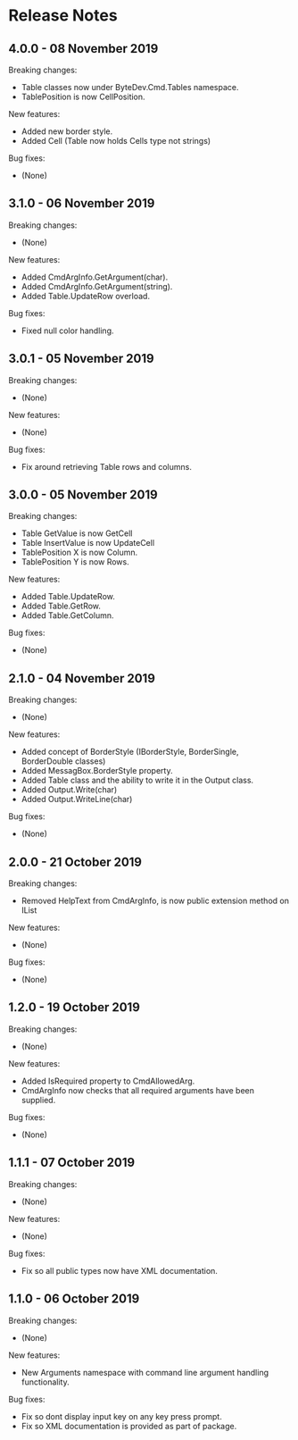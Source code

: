 # Release Notes

## 4.0.0 - 08 November 2019

Breaking changes:
- Table classes now under ByteDev.Cmd.Tables namespace.
- TablePosition is now CellPosition.

New features:
- Added new border style.
- Added Cell (Table now holds Cells type not strings)

Bug fixes:
- (None)

## 3.1.0 - 06 November 2019

Breaking changes:
- (None)

New features:
- Added CmdArgInfo.GetArgument(char).
- Added CmdArgInfo.GetArgument(string).
- Added Table.UpdateRow overload.

Bug fixes:
- Fixed null color handling.

## 3.0.1 - 05 November 2019

Breaking changes:
- (None)

New features:
- (None)

Bug fixes:
- Fix around retrieving Table rows and columns.

## 3.0.0 - 05 November 2019

Breaking changes:
- Table GetValue is now GetCell
- Table InsertValue is now UpdateCell
- TablePosition X is now Column.
- TablePosition Y is now Rows.

New features:
- Added Table.UpdateRow.
- Added Table.GetRow.
- Added Table.GetColumn.

Bug fixes:
- (None)


## 2.1.0 - 04 November 2019

Breaking changes:
- (None)

New features:
- Added concept of BorderStyle (IBorderStyle, BorderSingle, BorderDouble classes)
- Added MessagBox.BorderStyle property.
- Added Table class and the ability to write it in the Output class.
- Added Output.Write(char)
- Added Output.WriteLine(char)

Bug fixes:
- (None)

## 2.0.0 - 21 October 2019

Breaking changes:
- Removed HelpText from CmdArgInfo, is now public extension method on IList<CmdAllowedArg>

New features:
- (None)

Bug fixes:
- (None)

## 1.2.0 - 19 October 2019

Breaking changes:
- (None)

New features:
- Added IsRequired property to CmdAllowedArg.
- CmdArgInfo now checks that all required arguments have been supplied.

Bug fixes:
- (None)


## 1.1.1 - 07 October 2019

Breaking changes:
- (None)

New features:
- (None)

Bug fixes:
- Fix so all public types now have XML documentation.


## 1.1.0 - 06 October 2019

Breaking changes:
- (None)

New features:
- New Arguments namespace with command line argument handling functionality.

Bug fixes:
- Fix so dont display input key on any key press prompt.
- Fix so XML documentation is provided as part of package.

